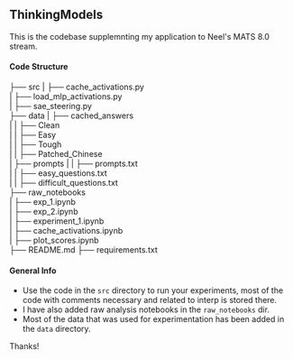## ThinkingModels
This is the codebase supplemnting my application to Neel's MATS 8.0 stream. 


#### Code Structure
├── src
|    ├── cache_activations.py                    
|    ├── load_mlp_activations.py                    
|    ├── sae_steering.py                    
├── data
|    ├── cached_answers        
|    |  ├── Clean        
|    |  ├── Easy        
|    |  ├── Tough        
|    |  ├── Patched_Chinese        
|    ├── prompts
|    |  ├── prompts.txt        
|    |  ├── easy_questions.txt        
|    |  ├── difficult_questions.txt        
├── raw_notebooks    
|    ├── exp_1.ipynb              
|    ├── exp_2.ipynb              
|    ├── experiment_1.ipynb              
|    ├── cache_activations.ipynb              
|    ├── plot_scores.ipynb              
├── README.md 
├── requirements.txt

#### General Info
- Use the code in the `src` directory to run your experiments, most of the code with comments necessary and related to interp is stored there. 
- I have also added raw analysis notebooks in the `raw_notebooks` dir.
- Most of the data that was used for experimentation has been added in the `data` directory.  


Thanks!

